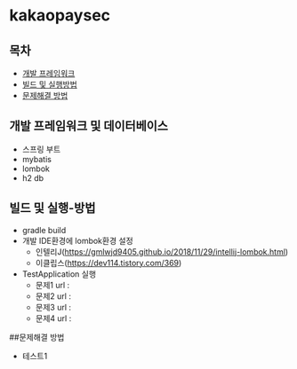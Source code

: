 # kakaopaysec


## 목차
 - [개발 프레임워크](#개발-프레임워크-및-데이터베이스)
 - [빌드 및 실행방법](#빌드-및-실행방법)
 - [문제해결 방법](#문제해결-방법)
 
## 개발 프레임워크 및 데이터베이스
 - 스프링 부트
 - mybatis
 - lombok
 - h2 db
 
## 빌드 및 실행-방법
 - gradle build
 - 개발 IDE환경에 lombok환경 설정
     - 인텔리J(https://gmlwjd9405.github.io/2018/11/29/intellij-lombok.html)
     - 이클립스(https://dev114.tistory.com/369)
 - TestApplication 실행
     - 문제1 url : 
     - 문제2 url : 
     - 문제3 url : 
     - 문제4 url : 
     
##문제해결 방법
 - 테스트1
